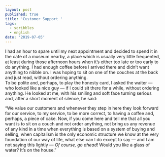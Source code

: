 ```yaml
---
layout: post
published: true
title: 'Customer Support '
tags:
  - scribbles
  - english
date: '2019-07-05'
---
```


I had an hour to spare until my next appointment and decided to spend it in the cafe of a museum nearby, a place which is usually very little frequented, at least during those afternoon hours when it’s either too late or too early to do anything. I had enough coffee before I arrived there and didn’t want anything to nibble on. I was hoping to sit on one of the couches at the back and just read, without ordering anything.  
To be polite and, perhaps, to play the honesty card, I asked the waiter — who looked like a nice guy — if I could sit there for a while, without ordering anything. He looked at me, with his smiling and soft face turning serious and, after a short moment of silence, he said:   

“We value our customers and whenever they step in here they look forward for our service, to my service, to be more correct, to having a coffee and, perhaps, a piece of cake. Now, if you come here and tell me that all you want is to sit on a couch and not order anything, not bring us any revenue of any kind in a time when everything is based on a system of buying and selling, when capitalism is the only economic structure we know at the very foundation of our way of life, what else can I do except to say — and I am not saying this lightly — _Of course, go ahead_! Would you like a glass of water? It’s on the house.” 